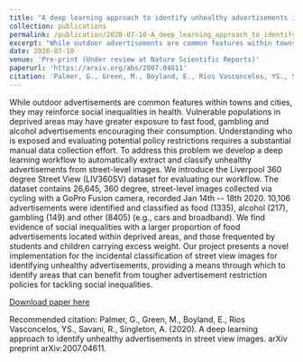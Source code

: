 ```yaml
---
title: "A deep learning approach to identify unhealthy advertisements in street view images"
collection: publications
permalink: /publication/2020-07-10-A_deep_learning_approach_to_identify_unhealthy_advertisements_in_street_view_images
excerpt: "While outdoor advertisements are common features within towns and cities, they may reinforce social inequalities in health. Vulnerable populations in deprived areas may have greater exposure to fast food, gambling and alcohol advertisements encouraging their consumption. Understanding who is exposed and evaluating potential policy restrictions requires a substantial manual data collection effort. To address this problem we develop a deep learning workflow to automatically extract and classify unhealthy advertisements from street-level images. We introduce the Liverpool 360 degree Street View (LIV360SV) dataset for evaluating our workflow. The dataset contains 26,645, 360 degree, street-level images collected via cycling with a GoPro Fusion camera, recorded Jan 14th -- 18th 2020. 10,106 advertisements were identified and classified as food (1335), alcohol (217), gambling (149) and other (8405) (e.g., cars and broadband). We find evidence of social inequalities with a larger proportion of food advertisements located within deprived areas, and those frequented by students and children carrying excess weight. Our project presents a novel implementation for the incidental classification of street view images for identifying unhealthy advertisements, providing a means through which to identify areas that can benefit from tougher advertisement restriction policies for tackling social inequalities."
date: 2020-07-10
venue: 'Pre-print (Under review at Nature Scientific Reports)'
paperurl: 'https://arxiv.org/abs/2007.04611'
citation: 'Palmer, G., Green, M., Boyland, E., Rios Vasconcelos, YS., Savani, R., Singleton, A. (2020). A deep learning approach to identify unhealthy advertisements in street view images. arXiv preprint arXiv:2007.04611.'
---
```

While outdoor advertisements are common features within towns and cities, they may reinforce social inequalities in health. Vulnerable populations in deprived areas may have greater exposure to fast food, gambling and alcohol advertisements encouraging their consumption. Understanding who is exposed and evaluating potential policy restrictions requires a substantial manual data collection effort. To address this problem we develop a deep learning workflow to automatically extract and classify unhealthy advertisements from street-level images. We introduce the Liverpool 360 degree Street View (LIV360SV) dataset for evaluating our workflow. The dataset contains 26,645, 360 degree, street-level images collected via cycling with a GoPro Fusion camera, recorded Jan 14th -- 18th 2020. 10,106 advertisements were identified and classified as food (1335), alcohol (217), gambling (149) and other (8405) (e.g., cars and broadband). We find evidence of social inequalities with a larger proportion of food advertisements located within deprived areas, and those frequented by students and children carrying excess weight. Our project presents a novel implementation for the incidental classification of street view images for identifying unhealthy advertisements, providing a means through which to identify areas that can benefit from tougher advertisement restriction policies for tackling social inequalities.

[Download paper here](https://arxiv.org/abs/2007.04611)

Recommended citation: Palmer, G., Green, M., Boyland, E., Rios Vasconcelos, YS., Savani, R., Singleton, A. (2020). A deep learning approach to identify unhealthy advertisements in street view images. arXiv preprint arXiv:2007.04611.
